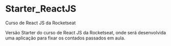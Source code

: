 # Starter_ReactJS
Curso de React JS da Rocketseat

Versão Starter do curso de React JS da Rocketseat, onde será desenvolvida uma aplicação para fixar os contados passados em aula.